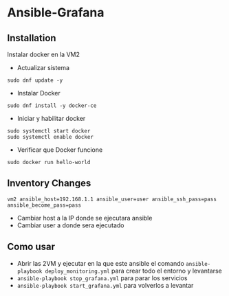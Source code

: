 # Ansible-Grafana

## Installation

Instalar docker en la VM2
* Actualizar sistema
```
sudo dnf update -y
```
* Instalar Docker
```
sudo dnf install -y docker-ce
```
* Iniciar y habilitar docker
```
sudo systemctl start docker
sudo systemctl enable docker
```
* Verificar que Docker funcione
```
sudo docker run hello-world
```

## Inventory Changes

`vm2 ansible_host=192.168.1.1 ansible_user=user ansible_ssh_pass=pass ansible_become_pass=pass`
* Cambiar host a la IP donde se ejecutara ansible
* Cambiar user a donde sera ejecutado

## Como usar

* Abrir las 2VM y ejecutar en la que este ansible el comando `ansible-playbook deploy_monitoring.yml` para crear todo el entorno y levantarse
* `ansible-playbook stop_grafana.yml` para parar los servicios
* `ansible-playbook start_grafana.yml` para volverlos a levantar
